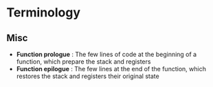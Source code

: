 # Terminology

## 

## Misc

* **Function prologue** : The few lines of code at the beginning of a function, which prepare the stack and registers
* **Function epilogue** : The few lines at the end of the function, which restores the stack and registers their original state

